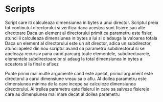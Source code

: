 # Scripts

Script care iti calculeaza dimensiunea in bytes a unui director.
Scriptul preia tot continutul directorului si verifica daca acestea sunt fisiere sau alte directoare
Daca un element al directorului primit ca parametru este fisier, atunci ii calculeaza dimensiunea in bytes a lui si 
o adauga la valoarea totala
Daca un element al directorului este un alt director, adica un subdirector, atunci apelez din nou scriptul avand ca parametru 
subdirectorul si se apeleaza recursiv pana cand parcurg toate elementele, subdirectoarele, elementele subdirectoarelor si adaug
la total dimensiunea in bytes a acestora si la final o afisez


Poate primii mai multe argumente cand este apelat, primul argument este directorul a carui dimensiune vreau sa o aflu.
Al doilea parametru este dimensiunea minima de la care incepe sa calculeze dimensiunea directorului.
Al treilea parametru este fisierul in care sa salveze fisierele care au dimensiunea mai mare decat al doilea parametru




